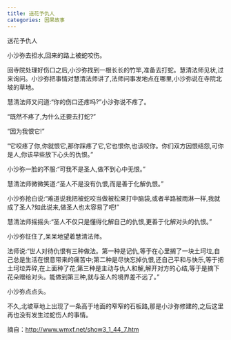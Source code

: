 ```yaml
---
title: 送花予仇人
categories: 因果故事
---
```


	   
送花予仇人

小沙弥去担水,回来的路上被蛇咬伤。

回寺院处理好伤口之后,小沙弥找到一根长长的竹竿,准备去打蛇。慧清法师见状,过来询问。小沙弥把事情对慧清法师讲了,法师问事发地点在哪里,小沙弥说在寺院北坡的草地。

慧清法师又问道:“你的伤口还疼吗?”小沙弥说不疼了。

“既然不疼了,为什么还要去打蛇?”

“因为我恨它!”

“它咬疼了你,你就恨它,那你踩疼了它,它也恨你,也该咬你。你们双方因恨结怨,可你是人,你该早些放下心头的仇恨。”

小沙弥一脸的不服:“可我不是圣人,做不到心中无恨。”

慧清法师微微笑道:“圣人不是没有仇恨,而是善于化解仇恨。”

小沙弥抢白说:“难道说我把被蛇咬当做被松果打中脑袋,或者半路被雨淋一样,我就成了圣人?如此说来,做圣人也太容易了吧!”

慧清法师摇摇头:“圣人不仅只是懂得化解自己的仇恨,更善于化解对头的仇恨。”

小沙弥怔住了,呆呆地望着慧清法师。

法师说:“世人对待仇恨有三种做法。第一种是记仇,等于在心里搁了一块土坷垃,自己总是生活在恨意带来的痛苦中;第二种是尽快忘掉仇恨,还自己平和与快乐,等于把土坷垃弄碎,在上面种了花;第三种是主动与仇人和解,解开对方的心结,等于是摘下花朵赠给对头。能做到第三种,就与圣人的境界差不远了。”

小沙弥点点头。

不久,北坡草地上出现了一条高于地面的窄窄的石板路,那是小沙弥修建的,之后这里再也没有发生过蛇伤人的事情。


摘自：http://www.wmxf.net/show3_1_44_7.htm